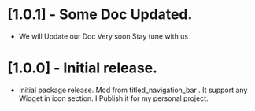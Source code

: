 # [1.0.1] - Some Doc Updated.

* We will Update our Doc Very soon Stay tune with us

# [1.0.0] - Initial release.

* Initial package release. Mod from titled_navigation_bar . It support any Widget in icon section. I Publish it for my personal project.